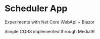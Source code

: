 # Scheduler App

Experiments with Net Core WebApi + Blazor

Simple CQRS implemented through MediatR


